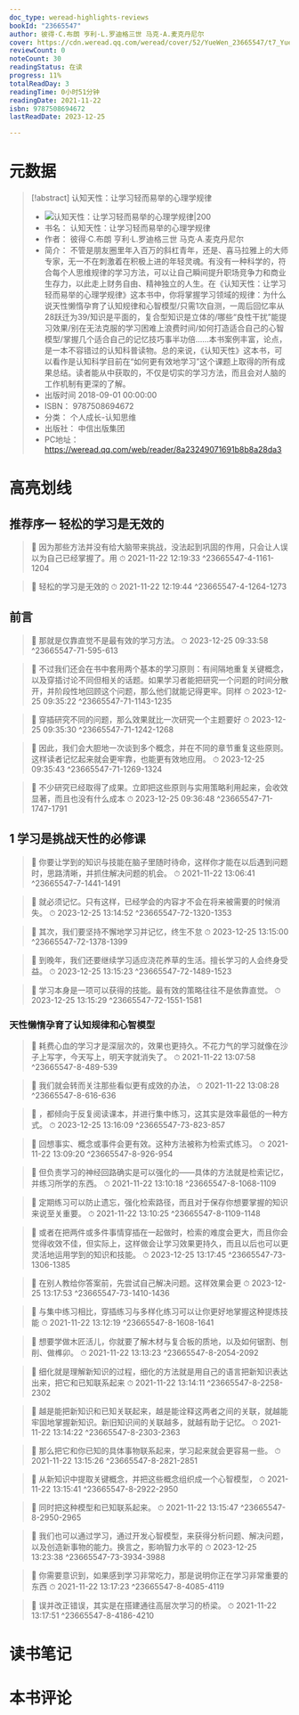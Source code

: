 ```yaml
---
doc_type: weread-highlights-reviews
bookId: "23665547"
author: 彼得·C.布朗 亨利·L.罗迪格三世 马克·A.麦克丹尼尔
cover: https://cdn.weread.qq.com/weread/cover/52/YueWen_23665547/t7_YueWen_23665547.jpg
reviewCount: 0
noteCount: 30
readingStatus: 在读
progress: 11%
totalReadDay: 3
readingTime: 0小时51分钟
readingDate: 2021-11-22
isbn: 9787508694672
lastReadDate: 2023-12-25

---
```

# 元数据
> [!abstract] 认知天性：让学习轻而易举的心理学规律
> - ![ 认知天性：让学习轻而易举的心理学规律|200](https://cdn.weread.qq.com/weread/cover/52/YueWen_23665547/t7_YueWen_23665547.jpg)
> - 书名： 认知天性：让学习轻而易举的心理学规律
> - 作者： 彼得·C.布朗 亨利·L.罗迪格三世 马克·A.麦克丹尼尔
> - 简介： 不管是朋友圈里年入百万的斜杠青年，还是、喜马拉雅上的大师专家，无一不在刺激着在积极上进的年轻灵魂。有没有一种科学的，符合每个人思维规律的学习方法，可以让自己瞬间提升职场竞争力和商业生存力，以此走上财务自由、精神独立的人生。在《认知天性：让学习轻而易举的心理学规律》这本书中，你将掌握学习领域的规律：为什么说天性懒惰孕育了认知规律和心智模型/只需1次自测，一周后回忆率从28跃迁为39/知识是平面的，复合型知识是立体的/哪些“良性干扰”能提习效果/别在无法克服的学习困难上浪费时间/如何打造适合自己的心智模型/掌握几个适合自己的记忆技巧事半功倍……本书案例丰富，论点，是一本不容错过的认知科普读物。总的来说，《认知天性》这本书，可以看作是认知科学目前在“如何更有效地学习”这个课题上取得的所有成果总结。读者能从中获取的，不仅是切实的学习方法，而且会对人脑的工作机制有更深的了解。
> - 出版时间 2018-09-01 00:00:00
> - ISBN： 9787508694672
> - 分类： 个人成长-认知思维
> - 出版社： 中信出版集团
> - PC地址：https://weread.qq.com/web/reader/8a23249071691b8b8a28da3

# 高亮划线

## 推荐序一 轻松的学习是无效的

> 📌 因为那些方法并没有给大脑带来挑战，没法起到巩固的作用，只会让人误以为自己已经掌握了。用 
> ⏱ 2021-11-22 12:19:33 ^23665547-4-1161-1204

> 📌 轻松的学习是无效的 
> ⏱ 2021-11-22 12:19:44 ^23665547-4-1264-1273

## 前言

> 📌 那就是仅靠直觉不是最有效的学习方法。 
> ⏱ 2023-12-25 09:33:58 ^23665547-71-595-613

> 📌 不过我们还会在书中套用两个基本的学习原则：有间隔地重复关键概念，以及穿插讨论不同但相关的话题。如果学习者能把研究一个问题的时间分散开，并阶段性地回顾这个问题，那么他们就能记得更牢。同样 
> ⏱ 2023-12-25 09:35:22 ^23665547-71-1143-1235

> 📌 穿插研究不同的问题，那么效果就比一次研究一个主题要好 
> ⏱ 2023-12-25 09:35:30 ^23665547-71-1242-1268

> 📌 因此，我们会大胆地一次谈到多个概念，并在不同的章节重复这些原则。这样读者记忆起来就会更牢靠，也能更有效地应用。 
> ⏱ 2023-12-25 09:35:43 ^23665547-71-1269-1324

> 📌 不少研究已经取得了成果。立即把这些原则与实用策略利用起来，会收效显著，而且也没有什么成本 
> ⏱ 2023-12-25 09:36:48 ^23665547-71-1747-1791

## 1 学习是挑战天性的必修课

> 📌 你要让学到的知识与技能在脑子里随时待命，这样你才能在以后遇到问题时，思路清晰，并抓住解决问题的机会。 
> ⏱ 2021-11-22 13:06:41 ^23665547-7-1441-1491

> 📌 就必须记忆。只有这样，已经学会的内容才不会在将来被需要的时候消失。 
> ⏱ 2023-12-25 13:14:52 ^23665547-72-1320-1353

> 📌 其次，我们要坚持不懈地学习并记忆，终生不怠 
> ⏱ 2023-12-25 13:15:00 ^23665547-72-1378-1399

> 📌 到晚年，我们还要继续学习适应浇花养草的生活。擅长学习的人会终身受益。 
> ⏱ 2023-12-25 13:15:23 ^23665547-72-1489-1523

> 📌 学习本身是一项可以获得的技能。最有效的策略往往不是依靠直觉。 
> ⏱ 2023-12-25 13:15:29 ^23665547-72-1551-1581

### 天性懒惰孕育了认知规律和心智模型

> 📌 耗费心血的学习才是深层次的，效果也更持久。不花力气的学习就像在沙子上写字，今天写上，明天字就消失了。 
> ⏱ 2021-11-22 13:07:58 ^23665547-8-489-539

> 📌 我们就会转而关注那些看似更有成效的办法， 
> ⏱ 2021-11-22 13:08:28 ^23665547-8-616-636

> 📌 ，都倾向于反复阅读课本，并进行集中练习，这其实是效率最低的一种方式。 
> ⏱ 2023-12-25 13:16:09 ^23665547-73-823-857

> 📌 回想事实、概念或事件会更有效。这种方法被称为检索式练习。 
> ⏱ 2021-11-22 13:09:20 ^23665547-8-926-954

> 📌 但负责学习的神经回路确实是可以强化的——具体的方法就是检索记忆，并练习所学的东西。 
> ⏱ 2021-11-22 13:10:18 ^23665547-8-1068-1109

> 📌 定期练习可以防止遗忘，强化检索路径，而且对于保存你想要掌握的知识来说至关重要。 
> ⏱ 2021-11-22 13:10:25 ^23665547-8-1109-1148

> 📌 或者在把两件或多件事情穿插在一起做时，检索的难度会更大，而且你会觉得收效不佳，但实际上，这样做会让学习效果更持久，而且以后也可以更灵活地运用学到的知识和技能。 
> ⏱ 2023-12-25 13:17:45 ^23665547-73-1306-1385

> 📌 在别人教给你答案前，先尝试自己解决问题。这样效果会更 
> ⏱ 2023-12-25 13:17:53 ^23665547-73-1410-1436

> 📌 与集中练习相比，穿插练习与多样化练习可以让你更好地掌握这种提炼技能 
> ⏱ 2021-11-22 13:12:19 ^23665547-8-1608-1641

> 📌 想要学做木匠活儿，你就要了解木材与复合板的质地，以及如何锯割、刨削、做榫卯。 
> ⏱ 2021-11-22 13:13:23 ^23665547-8-2054-2092

> 📌 细化就是理解新知识的过程，细化的方法就是用自己的语言把新知识表达出来，把它和已知联系起来 
> ⏱ 2021-11-22 13:14:11 ^23665547-8-2258-2302

> 📌 越是能把新知识和已知关联起来，越是能诠释这两者之间的关联，就越能牢固地掌握新知识。新旧知识间的关联越多，就越有助于记忆。 
> ⏱ 2021-11-22 13:14:22 ^23665547-8-2303-2363

> 📌 那么把它和你已知的具体事物联系起来，学习起来就会更容易一些。 
> ⏱ 2021-11-22 13:15:26 ^23665547-8-2821-2851

> 📌 从新知识中提取关键概念，并把这些概念组织成一个心智模型， 
> ⏱ 2021-11-22 13:15:41 ^23665547-8-2922-2950

> 📌 同时把这种模型和已知联系起来。 
> ⏱ 2021-11-22 13:15:47 ^23665547-8-2950-2965

> 📌 我们也可以通过学习，通过开发心智模型，来获得分析问题、解决问题，以及创造新事物的能力。换言之，影响智力水平的 
> ⏱ 2023-12-25 13:23:38 ^23665547-73-3934-3988

> 📌 你需要意识到，如果感到学习非常吃力，那是说明你正在学习非常重要的东西 
> ⏱ 2021-11-22 13:17:23 ^23665547-8-4085-4119

> 📌 误并改正错误，其实是在搭建通往高层次学习的桥梁。 
> ⏱ 2021-11-22 13:17:51 ^23665547-8-4186-4210

# 读书笔记

# 本书评论
